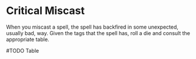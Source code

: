 # Critical Miscast

When you miscast a spell, the spell has backfired in some unexpected, usually bad, way. Given the tags that the spell has, roll a die and consult the appropriate table.

#TODO
Table